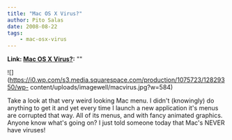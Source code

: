```yaml
---
title: "Mac OS X Virus?"
author: Pito Salas
date: 2008-08-22
tags:
    - mac-osx-virus
---
```


**Link: [Mac OS X Virus?](None):** ""

![](https://i0.wp.com/s3.media.squarespace.com/production/1075723/12829350/wp-
content/uploads/imagewell/macvirus.jpg?w=584)

Take a look at that very weird looking Mac menu. I didn't (knowingly) do
anything to get it and yet every time I launch a new application it's menus
are corrupted that way. All of its menus, and with fancy animated graphics.
Anyone know what's going on? I just told someone today that Mac's NEVER have
viruses!


